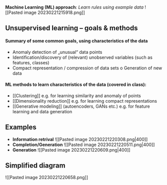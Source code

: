 **Machine Learning (ML) approach**: *Learn rules using example data*
![[Pasted image 20230221215918.png]]

## Unsupervised learning – goals & methods

#### Summary of some common goals, using characteristics of the data
- Anomaly detection of „unusual“ data points  
- Identification/discovery of (relevant) unobserved variables (such as features, classes)
- Compact representation / compression of data sets o Generation of new data
#### ML methods to learn characteristics of the data (covered in class):
- [[Clustering]] e.g. for learning similarity and anomaly of points  
- [[Dimensionality reduction]] e.g. for learning compact representations  
- [[Generative modeling]] (autoencoders, GANs etc.) e.g. for feature learning and data generation

## Examples
- **Information retrival**
		![[Pasted image 20230221220308.png|400]]
- **Completion/Generation**
![[Pasted image 20230221220511.png|400]]
- **Generation**
![[Pasted image 20230221220609.png|400]]

## Simplified diagram
![[Pasted image 20230221220658.png]]

